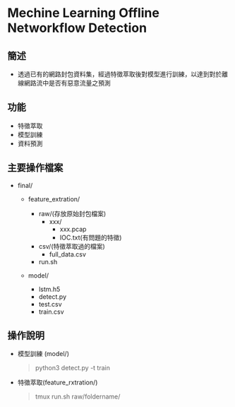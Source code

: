 # Mechine Learning Offline Networkflow Detection

## 簡述
- 透過已有的網路封包資料集，經過特徵萃取後對模型進行訓練，以達到對於離線網路流中是否有惡意流量之預測
## 功能
- 特徵萃取
- 模型訓練
- 資料預測

## 主要操作檔案
- final/
  - feature_extration/
    - raw/(存放原始封包檔案)
      - xxx/
        - xxx.pcap
        - IOC.txt(有問題的特徵)
    - csv/(特徵萃取過的檔案)
      - full_data.csv
    - run.sh

  - model/
    -  lstm.h5
    -  detect.py
    -  test.csv
    -  train.csv

## 操作說明
- 模型訓練 (model/)
  > python3 detect.py -t train
- 特徵萃取(feature_rxtration/)
  > tmux 
  > run.sh raw/foldername/
